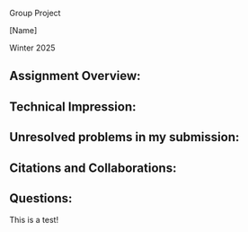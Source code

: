 Group Project

[Name]

Winter 2025

## Assignment Overview:
	


## Technical Impression:

	
## Unresolved problems in my submission:

	
## Citations and Collaborations:
	
	
## Questions:
This is a test!
